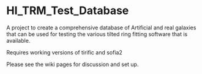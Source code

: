 # HI_TRM_Test_Database
A project to create a comprehensive database of Artificial and real galaxies that can be used for testing the various tilted ring fitting software that is available.


Requires working versions of tirific and sofia2

Please see the wiki pages for discussion and set up.
